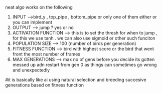 neat algo works on the following

1. INPUT -->bird_y , top_pipe , bottom_pipe or only one of them either or you can implement
2. OUTPUT --> jump ? yes or no
3. ACTIVATION FUNCTION --> this is to set the thresh for when to jump , for this we use tanh . we can also use sigmoid or other such funciton
4. POPULATION SIZE --> 100 (number of birds per generation)
5. FITNESS FUNCTION --> bird with highest score or the bird that went front the most number of frames
6. MAX GENERATIONS --> max no of gens before you decide its gotten messed up adn restart from gen 0 as things can sometimes go wrong and unexpectedly

#it is basically like ai using natural selection and breeding succesive generations based on fitness function
